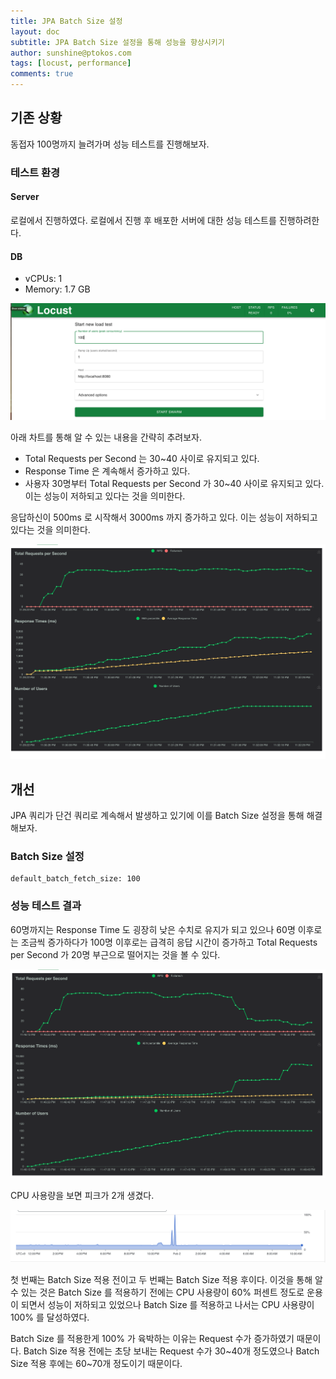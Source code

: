 ```yaml
---
title: JPA Batch Size 설정
layout: doc
subtitle: JPA Batch Size 설정을 통해 성능을 향상시키기
author: sunshine@ptokos.com
tags: [locust, performance]
comments: true
---
```



## 기존 상황
동접자 100명까지 늘려가며 성능 테스트를 진행해보자.

### 테스트 환경
#### Server
로컬에서 진행하였다. 
로컬에서 진행 후 배포한 서버에 대한 성능 테스트를 진행하려한다.

#### DB
- vCPUs: 1
- Memory: 1.7 GB

![techcollection-performance-improve-2-1.png](/assets/img/techcollection-performance-improve/2-1.png)

아래 차트를 통해 알 수 있는 내용을 간략히 추려보자.
- Total Requests per Second 는 30~40 사이로 유지되고 있다.
- Response Time 은 계속해서 증가하고 있다.
- 사용자 30명부터 Total Requests per Second 가 30~40 사이로 유지되고 있다. 이는 성능이 저하되고 있다는 것을 의미한다.

응답하신이 500ms 로 시작해서 3000ms 까지 증가하고 있다. 이는 성능이 저하되고 있다는 것을 의미한다.

![techcollection-performance-improve-2-2.png](/assets/img/techcollection-performance-improve/2-2.png)

## 개선
JPA 쿼리가 단건 쿼리로 계속해서 발생하고 있기에 이를 Batch Size 설정을 통해 해결해보자.

### Batch Size 설정
```
default_batch_fetch_size: 100
```

### 성능 테스트 결과
60명까지는 Response Time 도 굉장히 낮은 수치로 유지가 되고 있으나 60명 이후로는 조금씩 증가하다가 100명 이후로는 급격히 응답 시간이 증가하고 Total Requests per Second 가 20명 부근으로 떨어지는 것을 볼 수 있다.

![techcollection-performance-improve-2-3.png](/assets/img/techcollection-performance-improve/2-3.png)

CPU 사용량을 보면 피크가 2개 생겼다.

![techcollection-performance-improve-2-4.png](/assets/img/techcollection-performance-improve/2-4.png)

첫 번째는 Batch Size 적용 전이고 두 번째는 Batch Size 적용 후이다.
이것을 통해 알 수 있는 것은 Batch Size 를 적용하기 전에는 CPU 사용량이 60% 퍼센트 정도로 운용이 되면서 성능이 저하되고 있었으나 Batch Size 를 적용하고 나서는 CPU 사용량이 100% 를 달성하였다.

Batch Size 를 적용한게 100% 가 육박하는 이유는 Request 수가 증가하였기 때문이다.
Batch Size 적용 전에는 초당 보내는 Request 수가 30~40개 정도였으나 Batch Size 적용 후에는 60~70개 정도이기 때문이다.








